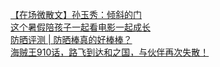   
[【在场微散文】孙玉秀：倾斜的门](http://www.dianyue.me/archives/339/laczamspzdbtdd7a/)  
[这个暑假陪孩子一起看电影一起成长](http://www.dianyue.me/archives/751/9yl25pd5j4xmg50i/)  
[防晒评测 | 防晒棒真的好棒棒？](http://www.dianyue.me/archives/290/cumgm7i6s4dzmwsm/)  
[海贼王910话，路飞到达和之国，与伙伴再次失散！](http://www.dianyue.me/archives/983/8go3q5jdllexmy26/)
